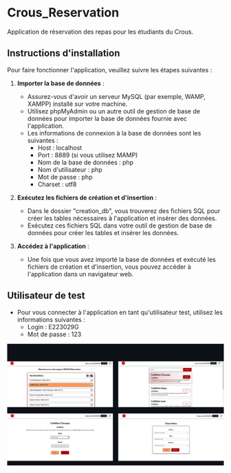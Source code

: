 # Crous_Reservation

Application de réservation des repas pour les étudiants du Crous.

## Instructions d'installation

Pour faire fonctionner l'application, veuillez suivre les étapes suivantes :

1. **Importer la base de données** :
   - Assurez-vous d'avoir un serveur MySQL (par exemple, WAMP, XAMPP) installé sur votre machine.
   - Utilisez phpMyAdmin ou un autre outil de gestion de base de données pour importer la base de données fournie avec l'application.
   - Les informations de connexion à la base de données sont les suivantes :
     - Host : localhost
     - Port : 8889 (si vous utilisez MAMP)
     - Nom de la base de données : php
     - Nom d'utilisateur : php
     - Mot de passe : php
     - Charset : utf8

2. **Exécutez les fichiers de création et d'insertion** :
   - Dans le dossier "creation_db", vous trouverez des fichiers SQL pour créer les tables nécessaires à l'application et insérer des données.
   - Exécutez ces fichiers SQL dans votre outil de gestion de base de données pour créer les tables et insérer les données.

3. **Accédez à l'application** :
   - Une fois que vous avez importé la base de données et exécuté les fichiers de création et d'insertion, vous pouvez accéder à l'application dans un navigateur web.

## Utilisateur de test
- Pour vous connecter à l'application en tant qu'utilisateur test, utilisez les informations suivantes :
  - Login : E223029G
  - Mot de passe : 123

![screenshot](Presentation.png)
